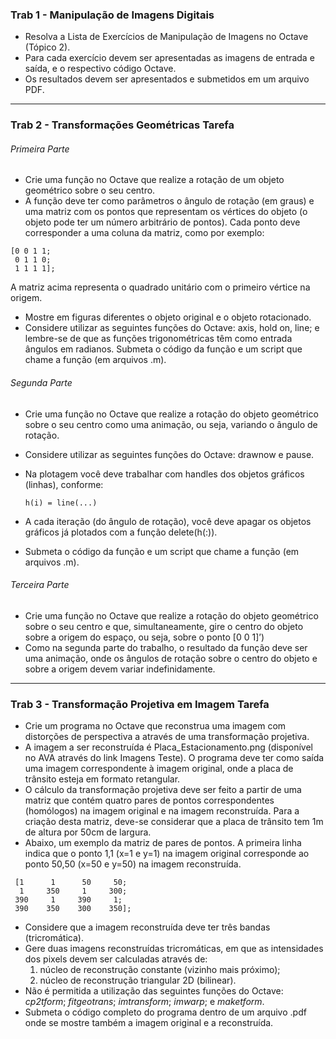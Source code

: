 ### Trab 1 - Manipulação de Imagens Digitais
* Resolva a Lista de Exercícios de Manipulação de Imagens no Octave (Tópico 2).
* Para cada exercício devem ser apresentadas as imagens de entrada e saída, e o respectivo código Octave.
* Os resultados devem ser apresentados e submetidos em um arquivo PDF.  

---  

### Trab 2 - Transformações Geométricas Tarefa

###### Primeira Parte

* Crie uma função no Octave que realize a rotação de um objeto geométrico sobre o seu centro.
* A função deve ter como parâmetros o ângulo de rotação (em graus) e uma matriz com os pontos que representam os vértices do objeto (o objeto pode ter um número arbitrário de pontos). Cada ponto deve corresponder a uma coluna da matriz, como por exemplo:

```
[0 0 1 1;
 0 1 1 0;
 1 1 1 1];
```
   
   A matriz acima representa o quadrado unitário com o primeiro vértice na origem.

 * Mostre em figuras diferentes o objeto original e o objeto rotacionado.
 * Considere utilizar as seguintes funções do Octave: axis, hold on, line; e lembre-se de que as funções trigonométricas têm como entrada ângulos em radianos.
    Submeta o código da função e um script que chame a função (em arquivos .m).  
    
###### Segunda Parte

* Crie uma função no Octave que realize a rotação do objeto geométrico sobre o seu centro como uma animação, ou seja, variando o ângulo de rotação.
* Considere utilizar as seguintes funções do Octave: drawnow e pause.
* Na plotagem você deve trabalhar com handles dos objetos gráficos (linhas), conforme:

  ```
  h(i) = line(...)
  ```
  
* A cada iteração (do ângulo de rotação), você deve apagar os objetos gráficos já plotados com a função delete(h(:)).
* Submeta o código da função e um script que chame a função (em arquivos .m).

###### Terceira Parte

* Crie uma função no Octave que realize a rotação do objeto geométrico sobre o seu centro e que, simultaneamente, gire o centro do objeto sobre a origem do espaço, ou seja, sobre o ponto [0 0 1]’)
* Como na segunda parte do trabalho, o resultado da função deve ser uma animação, onde os ângulos de rotação sobre o centro do objeto e sobre a origem devem variar indefinidamente.

---  

### Trab 3 - Transformação Projetiva em Imagem Tarefa

* Crie um programa no Octave que reconstrua uma imagem com distorções de perspectiva a através de uma transformação projetiva.
* A imagem a ser reconstruída é Placa_Estacionamento.png (disponível no AVA através do link Imagens Teste). O programa deve ter como saída uma imagem correspondente à imagem original, onde a placa de trânsito esteja em formato retangular.
* O cálculo da transformação projetiva deve ser feito a partir de uma matriz que contém quatro pares de pontos correspondentes (homólogos) na imagem original e na imagem reconstruída. Para a criação desta matriz, deve-se considerar que a placa de trânsito tem 1m de altura por 50cm de largura.
* Abaixo, um exemplo da matriz de pares de pontos. A primeira linha indica que o ponto 1,1 (x=1 e y=1) na imagem original corresponde ao ponto 50,50 (x=50 e y=50) na imagem reconstruída.

```
 [1      1      50     50;
  1     350     1     300;
 390     1     390     1;
 390    350    300    350];
 ```

* Considere que a imagem reconstruída deve ter três bandas (tricromática).
* Gere duas imagens reconstruídas tricromáticas, em que as intensidades dos pixels devem ser calculadas através de:  
  1. núcleo de reconstrução constante (vizinho mais próximo);
  2. núcleo de reconstrução triangular 2D (bilinear).
* Não é permitida a utilização das seguintes funções do Octave: *cp2tform*; *fitgeotrans*; *imtransform*; *imwarp*; e *maketform*.
* Submeta o código completo do programa dentro de um arquivo .pdf onde se mostre também a imagem original e a reconstruída.

